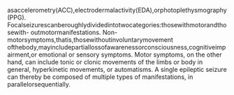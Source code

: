 asaccelerometry(ACC),electrodermalactivity(EDA),orphotoplethysmography(PPG).
Focalseizurescanberoughlydividedintotwocategories:thosewithmotorandthosewith-
outmotormanifestations. Non-motorsymptoms,thatis,thosewithoutinvoluntarymovement
ofthebody,mayincludepartiallossofawarenessorconsciousness,cognitiveimpairment,or
emotional or sensory symptoms. Motor symptoms, on the other hand, can include tonic or
clonic movements of the limbs or body in general, hyperkinetic movements, or automatisms.
A single epileptic seizure can thereby be composed of multiple types of manifestations, in
parallelorsequentially.